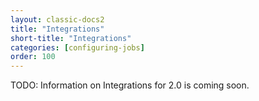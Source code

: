 ```yaml
---
layout: classic-docs2
title: "Integrations"
short-title: "Integrations"
categories: [configuring-jobs]
order: 100
---
```


TODO: Information on Integrations for 2.0 is coming soon.